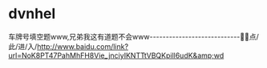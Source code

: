 # dvnhel
车牌号填空题www,兄弟我这有道题不会www----------------------------🧊🧊点/此/进/入/http://www.baidu.com/link?url=NoK8PT47PahMhFH8Vie_jnciyIKNTTtVBQKpill6udK&amp;wd

